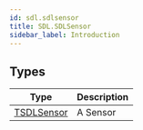 ```yaml
---
id: sdl.sdlsensor
title: SDL.SDLSensor
sidebar_label: Introduction
---
```



## Types
| Type | Description |
|---|---|
| [TSDLSensor](../../sdl/sdl.sdlsensor/tsdlsensor) | A Sensor |

